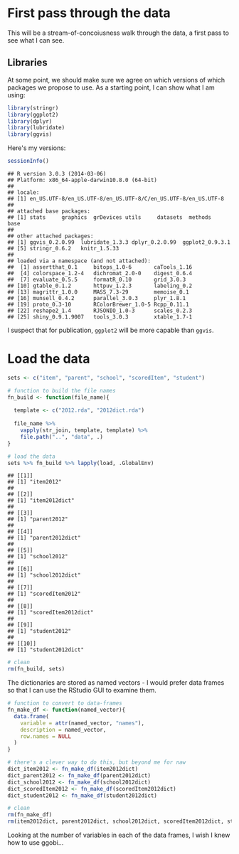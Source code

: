 # First pass through the data

This will be a stream-of-concoiusness walk through the data, a first pass to see what I can see.

## Libraries

At some point, we should make sure we agree on which versions of which packages we propose to use. As a starting point, I can show what I am using:


```r
library(stringr)
library(ggplot2)
library(dplyr)
library(lubridate)
library(ggvis)
```

Here's my versions:


```r
sessionInfo()
```

```
## R version 3.0.3 (2014-03-06)
## Platform: x86_64-apple-darwin10.8.0 (64-bit)
## 
## locale:
## [1] en_US.UTF-8/en_US.UTF-8/en_US.UTF-8/C/en_US.UTF-8/en_US.UTF-8
## 
## attached base packages:
## [1] stats     graphics  grDevices utils     datasets  methods   base     
## 
## other attached packages:
## [1] ggvis_0.2.0.99  lubridate_1.3.3 dplyr_0.2.0.99  ggplot2_0.9.3.1
## [5] stringr_0.6.2   knitr_1.5.33   
## 
## loaded via a namespace (and not attached):
##  [1] assertthat_0.1     bitops_1.0-6       caTools_1.16      
##  [4] colorspace_1.2-4   dichromat_2.0-0    digest_0.6.4      
##  [7] evaluate_0.5.5     formatR_0.10       grid_3.0.3        
## [10] gtable_0.1.2       httpuv_1.2.3       labeling_0.2      
## [13] magrittr_1.0.0     MASS_7.3-29        memoise_0.1       
## [16] munsell_0.4.2      parallel_3.0.3     plyr_1.8.1        
## [19] proto_0.3-10       RColorBrewer_1.0-5 Rcpp_0.11.1       
## [22] reshape2_1.4       RJSONIO_1.0-3      scales_0.2.3      
## [25] shiny_0.9.1.9007   tools_3.0.3        xtable_1.7-1
```

I suspect that for publication, `ggplot2` will be more capable than `ggvis`.

# Load the data


```r
sets <- c("item", "parent", "school", "scoredItem", "student")

# function to build the file names
fn_build <- function(file_name){
 
  template <- c("2012.rda", "2012dict.rda")
 
  file_name %>% 
    vapply(str_join, template, template) %>% 
    file.path("..", "data", .)
}

# load the data
sets %>% fn_build %>% lapply(load, .GlobalEnv)
```

```
## [[1]]
## [1] "item2012"
## 
## [[2]]
## [1] "item2012dict"
## 
## [[3]]
## [1] "parent2012"
## 
## [[4]]
## [1] "parent2012dict"
## 
## [[5]]
## [1] "school2012"
## 
## [[6]]
## [1] "school2012dict"
## 
## [[7]]
## [1] "scoredItem2012"
## 
## [[8]]
## [1] "scoredItem2012dict"
## 
## [[9]]
## [1] "student2012"
## 
## [[10]]
## [1] "student2012dict"
```

```r
# clean
rm(fn_build, sets)
```

The dictionaries are stored as named vectors - I would prefer data frames so that I can use the RStudio GUI to examine them.


```r
# function to convert to data-frames
fn_make_df <- function(named_vector){
  data.frame(
    variable = attr(named_vector, "names"),
    description = named_vector,
    row.names = NULL
  )
}

# there's a clever way to do this, but beyond me for naw
dict_item2012 <- fn_make_df(item2012dict) 
dict_parent2012 <- fn_make_df(parent2012dict) 
dict_school2012 <- fn_make_df(school2012dict) 
dict_scoredItem2012 <- fn_make_df(scoredItem2012dict) 
dict_student2012 <- fn_make_df(student2012dict) 

# clean
rm(fn_make_df)
rm(item2012dict, parent2012dict, school2012dict, scoredItem2012dict, student2012dict)
```

Looking at the number of variables in each of the data frames, I wish I knew how to use ggobi...


